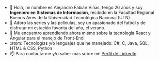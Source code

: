 - 👋 Hola, mi nombre es Alejandro Fabián Viñas, tengo 26 años y soy **Ingeniero en Sistemas de Información**, recibido en la Facultad Regional Buenos Aires de la Universidad Tecnológica Nacional (UTN).
- 👀 Adoro las series y las películas, soy un apasionado del futbol y de disfrutar mi estación favorita del año, el verano.
- 🌱 Me encuentro aprendiendo ahora mismo sobre la tecnología React y Angular para el manejo de Front-End.
- :atom: Tecnologías y/o lenguajes que he manejado: C#, C, Java, SQL, HTML & CSS, Python 
- 📫 Para contactarme y/o saber mas sobre mi: [Perfil de LinkedIn](https://www.linkedin.com/in/alejandro-fabián-viñas/)

<!---
alevinas/alevinas is a ✨ special ✨ repository because its `README.md` (this file) appears on your GitHub profile.
You can click the Preview link to take a look at your changes.
--->
